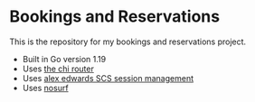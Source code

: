 # Bookings and Reservations

This is the repository for my bookings and reservations project.

- Built in Go version 1.19
- Uses [the chi router](https://github.com/go-chi/chi/v5)
- Uses [alex edwards SCS session management](https://github.com/alexedwards/scs/v2)
- Uses [nosurf](https://github.com/justinas/nosurf)